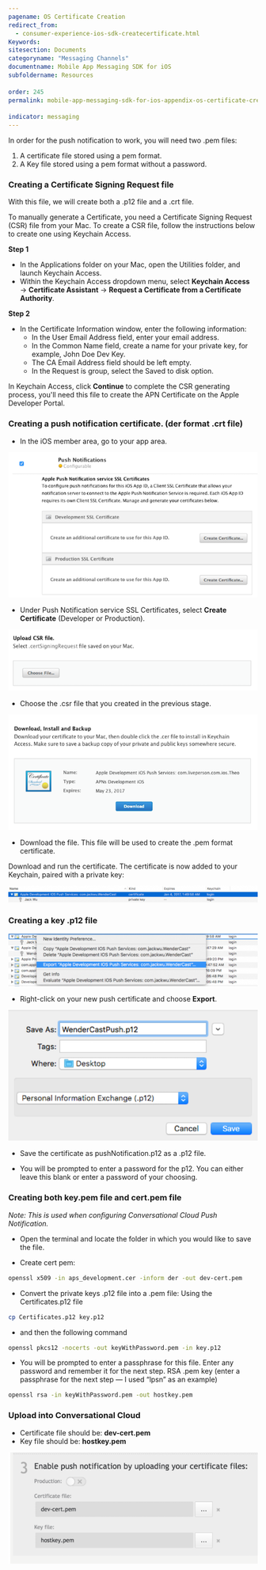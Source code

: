 ```yaml
---
pagename: OS Certificate Creation
redirect_from:
  - consumer-experience-ios-sdk-createcertificate.html
Keywords:
sitesection: Documents
categoryname: "Messaging Channels"
documentname: Mobile App Messaging SDK for iOS
subfoldername: Resources

order: 245
permalink: mobile-app-messaging-sdk-for-ios-appendix-os-certificate-creation.html

indicator: messaging
---
```


In order for the push notification to work, you will need two .pem files:

1. A certificate file stored using a pem format.
2. A Key file stored using a pem format without a password.

### Creating a Certificate Signing Request file

With this file, we will create both a .p12 file and a .crt file.

To manually generate a Certificate, you need a Certificate Signing Request (CSR) file from your Mac. To create a CSR file, follow the instructions below to create one using Keychain Access.

**Step 1**

- In the Applications folder on your Mac, open the Utilities folder, and launch Keychain Access.
- Within the Keychain Access dropdown menu, select **Keychain Access** → **Certificate Assistant** → **Request a Certificate from a Certificate Authority**.

**Step 2**

- In the Certificate Information window, enter the following information:
	- In the User Email Address field, enter your email address.
	- In the Common Name field, create a name for your private key, for example, John Doe Dev Key.
	- The CA Email Address field should be left empty.
	- In the Request is group, select the Saved to disk option.

In Keychain Access, click **Continue** to complete the CSR generating process, you'll need this file to create the APN Certificate on the Apple Developer Portal.

### Creating a push notification certificate. (der format .crt file)

- In the iOS member area, go to your app area.

![createpush](img/createpush.png)

- Under Push Notification service SSL Certificates, select **Create Certificate** (Developer or Production).

![uploadcsrfile](img/uploadcsrfile.png)

- Choose the .csr file that you created in the previous stage.

![downloadinstall](img/downloadinstall.png)

- Download the file. This file will be used to create the .pem format certificate.

Download and run the certificate. The certificate is now added to your Keychain, paired with a private key:

![certificate](img/download-certificate.png)

### Creating a key .p12 file

![create-key](img/createkey.png)

- Right-click on your new push certificate and choose **Export**.

![create-key2](img/createkey2.png)

- Save the certificate as pushNotification.p12 as a .p12 file.

- You will be prompted to enter a password for the p12. You can either leave this blank or enter a password of your choosing.

### Creating both key.pem file and cert.pem file

*Note: This is used when configuring Conversational Cloud Push Notification.*

- Open the terminal and locate the folder in which you would like to save the file.

- Create cert pem:

```bash
openssl x509 -in aps_development.cer -inform der -out dev-cert.pem
```

- Convert the private keys .p12 file into a .pem file:
Using the Certificates.p12 file

```bash
cp Certificates.p12 key.p12
```

- and then the following command

```bash
openssl pkcs12 -nocerts -out keyWithPassword.pem -in key.p12
```

- You will be prompted to enter a passphrase for this file. Enter any password and remember it for the next step. RSA .pem key (enter a passphrase for the next step — I used “lpsn” as an example)

```bash
openssl rsa -in keyWithPassword.pem -out hostkey.pem
```

### Upload into Conversational Cloud
- Certificate file should be: **dev-cert.pem**
- Key file should be: **hostkey.pem**

![uploadCertToLE](img/uploadCertToLE.png)
